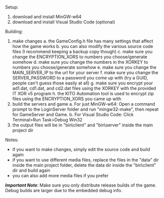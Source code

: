 Setup:
1. download and install MinGW-w64
2. download and install Visual Studio Code (optional)

Building:
1. make changes
    a. the GameConfig.h file has many settings that affect how the game works
    b. you can also modify the various source code files (I recommend keeping a backup copy though)
    c. make sure you change the ENCRYPTION_XORS to numbers you choose/generate somehow
    d. make sure you change the numbers in the XORKEY to numbers you choose/generate somehow
    e. make sure you change the MAIN_SERVER_IP to the url for your server
    f. make sure you change the SERVER_PASSWORD to a password you come up with (try a GUID, people can't
        guess those easily at all)
    g. make sure you encrypt your ad1.dat, cd1.dat, and cd2.dat files using the XORKEY with the provided 
        IT XOR v5 program
    h. the KITO Automation tool is used to encrypt zip files using the ENCRYPTION_XORS you came up with
2. build the servers and game
    a. For just MinGW-w64: Open a command prompt to the LoginServer folder and run "mingw32-make", then repeat for GameServer and Game.
    b. For Visual Studio Code: Click Terminal>Run Task>Debug Win32
6. the output files will be in "bin\client" and "bin\server" inside the main project dir

Notes:
* if you want to make changes, simply edit the source code and build again
* if you want to use different media files, replace the files in the "data" dir inside the main project folder, 
   delete the data dir inside the "bin\client" dir and build again
* you can also add more media files if you prefer

***Important Note***: Make sure you only distribute release builds of the game. Debug builds are larger due to the embedded debug info.
